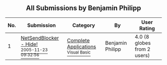 ﻿<div align="center">

## All Submissions by Benjamin Philipp

</div>

No.  | Submission | Category | By   | User Rating
---- | ---------- | -------- | ---- | -----------
1 | [NetSendBlocker \- Hide\!<br /><sup>2005-11-23 09:32:56</sup>](https://github.com/Planet-Source-Code/benjamin-philipp-netsendblocker-hide__1-63654) | [Complete Applications<br /><sup>Visual Basic</sup>](../ByCategory/complete-applications__1-27.md) | Benjamin Philipp | 4.0 (8 globes from 2 users)
